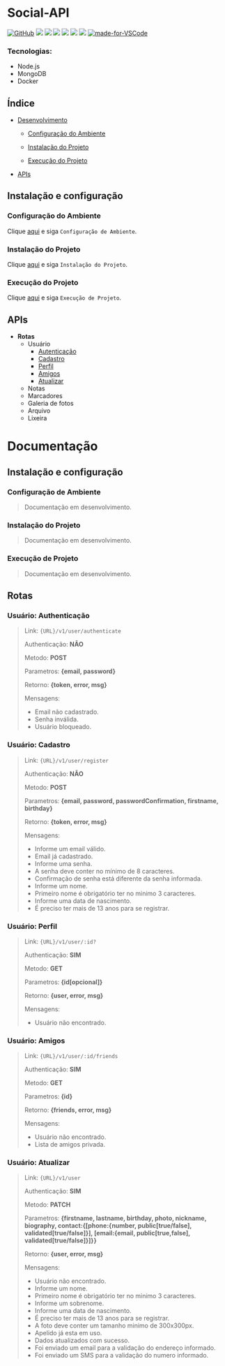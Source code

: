 # Social-API

[![GitHub](https://img.shields.io/github/license/laurovitor/social-api.svg)](https://github.com/laurovitor/social-api/blob/master/LICENSE)
![](https://img.shields.io/github/package-json/v/laurovitor/social-api.svg)
![](https://img.shields.io/github/last-commit/laurovitor/social-api.svg?color=red)
![](https://img.shields.io/github/languages/top/laurovitor/social-api.svg?color=yellow)
![](https://img.shields.io/github/languages/count/laurovitor/social-api.svg?color=lightgrey)
![](https://img.shields.io/github/languages/code-size/laurovitor/social-api.svg)
![](https://img.shields.io/github/repo-size/laurovitor/social-api.svg?color=blueviolet)
[![made-for-VSCode](https://img.shields.io/badge/Made%20for-VSCode-1f425f.svg)](https://code.visualstudio.com/)

### Tecnologias:
- Node.js
- MongoDB
- Docker

## Índice

- [Desenvolvimento](#desenvolvimento)

  - [Configuração do Ambiente](#configuração-do-ambiente)

  - [Instalação do Projeto](#instalação-do-projeto)

  - [Execução do Projeto](#execução-do-projeto)

- [APIs](#apis)

## Instalação e configuração

### Configuração do Ambiente

Clique [aqui](#configuração-de-ambiente) e siga `Configuração de Ambiente`.

### Instalação do Projeto

Clique [aqui](#instalação-do-projeto) e siga `Instalação do Projeto`.

### Execução do Projeto

Clique [aqui](#execução-do-projeto) e siga `Execução de Projeto`.

## APIs

- **Rotas**
  - Usuário
    - [Autenticação](#usuário-authenticação)
    - [Cadastro](#usuário-cadastro)
    - [Perfil](#usuário-perfil)
    - [Amigos](#usuário-amigos)
    - [Atualizar](#usuário-atualizar)
  - Notas
  - Marcadores
  - Galeria de fotos
  - Arquivo
  - Lixeira

# Documentação

## Instalação e configuração

### Configuração de Ambiente

> Documentação em desenvolvimento.

### Instalação do Projeto

> Documentação em desenvolvimento.

### Execução de Projeto

> Documentação em desenvolvimento.

## Rotas

### Usuário: Authenticação
> Link: `{URL}/v1/user/authenticate`
>
> Authenticação: **NÃO**
>
> Metodo: **POST**
>
> Parametros: **{email, password}**
>
> Retorno: **{token, error, msg}**
>
> Mensagens:
>  - Email não cadastrado.
>  - Senha inválida.
>  - Usuário bloqueado.

### Usuário: Cadastro
> Link: `{URL}/v1/user/register`
>
> Authenticação: **NÃO**
>
> Metodo: **POST**
>
> Parametros: **{email, password, passwordConfirmation, firstname, birthday}**
>
> Retorno: **{token, error, msg}**
>
> Mensagens:
>  - Informe um email válido.
>  - Email já cadastrado.
>  - Informe uma senha.
>  - A senha deve conter no mínimo de 8 caracteres.
>  - Confirmação de senha está diferente da senha informada.
>  - Informe um nome.
>  - Primeiro nome é obrigatório ter no minimo 3 caracteres.
>  - Informe uma data de nascimento.
>  - É preciso ter mais de 13 anos para se registrar.

### Usuário: Perfil
> Link: `{URL}/v1/user/:id?`
>
> Authenticação: **SIM**
>
> Metodo: **GET**
>
> Parametros: **{id[opcional]}**
>
> Retorno: **{user, error, msg}**
>
> Mensagens:
>  - Usuário não encontrado.

### Usuário: Amigos
> Link: `{URL}/v1/user/:id/friends`
>
> Authenticação: **SIM**
>
> Metodo: **GET**
>
> Parametros: **{id}**
>
> Retorno: **{friends, error, msg}**
>
> Mensagens:
>  - Usuário não encontrado.
>  - Lista de amigos privada.

### Usuário: Atualizar
> Link: `{URL}/v1/user`
>
> Authenticação: **SIM**
>
> Metodo: **PATCH**
>
> Parametros: **{firstname, lastname, birthday, photo, nickname, biography, contact:{[phone:{number, public[true/false], validated[true/false]}], [email:{email, public[true,false], validated[true/false]}]}}**
>
> Retorno: **{user, error, msg}**
>
> Mensagens:
>  - Usuário não encontrado.
>  - Informe um nome.
>  - Primeiro nome é obrigatório ter no minimo 3 caracteres.
>  - Informe um sobrenome.
>  - Informe uma data de nascimento.
>  - É preciso ter mais de 13 anos para se registrar.
>  - A foto deve conter um tamanho minimo de 300x300px.
>  - Apelido já esta em uso.
>  - Dados atualizados com sucesso.
>  - Foi enviado um email para a validação do endereço informado.
>  - Foi enviado um SMS para a validação do numero informado.
